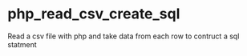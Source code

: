 # php_read_csv_create_sql
Read a csv file with php and take data from each row to contruct a sql statment
